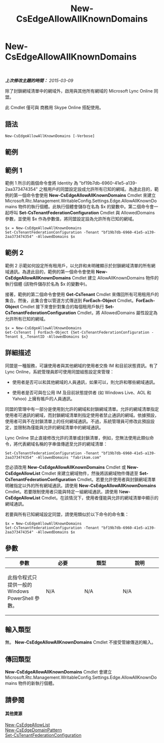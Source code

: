 ﻿---
title: New-CsEdgeAllowAllKnownDomains
TOCTitle: New-CsEdgeAllowAllKnownDomains
ms:assetid: f9416909-c328-41b3-9215-7ebd091b0ca0
ms:mtpsurl: https://technet.microsoft.com/zh-tw/library/JJ994088(v=OCS.15)
ms:contentKeyID: 52056269
ms.date: 08/24/2015
mtps_version: v=OCS.15
ms.translationtype: HT
---

# New-CsEdgeAllowAllKnownDomains

 

_**上次修改主題的時間：** 2015-03-09_

除了封鎖網域清單中的網域外，啟用與其他所有網域的 Microsoft Lync Online 同盟。

此 Cmdlet 僅可與 商務用 Skype Online 搭配使用。

## 語法

    New-CsEdgeAllowAllKnownDomains [-Verbose]

## 範例

## 範例 1

範例 1 所示的兩個命令會將 Identity 為 "bf19b7db-6960-41e5-a139-2aa373474354" 之租用戶的同盟設定設成允許所有已知的網域。為達此目的，範例的第一個命令會使用 **New-CsEdgeAllowAllKnownDomains** Cmdlet 來建立 Microsoft.Rtc.Management.WritableConfig.Settings.Edge.AllowAllKnownDomains 物件的執行個體。此執行個體會儲存在名為 $x 的變數中。第二個命令會一起呼叫 **Set-CsTenantFederationConfiguration** Cmdlet 與 AllowedDomains 參數，並使用 $x 作為參數值，將同盟設定設為允許所有已知的網域。

    $x = New-CsEdgeAllowAllKnownDomains
    Set-CsTenantFederationConfiguration -Tenant "bf19b7db-6960-41e5-a139-2aa373474354" -AllowedDomains $x

## 範例 2

範例 2 示範如何設定所有租用戶，以允許和未明確顯示於封鎖網域清單的所有網域通訊。為達此目的，範例的第一個命令會使用 **New-CsEdgeAllowAllKnownDomains** Cmdlet 建立 AllowAllKnownDomains 物件的執行個體 (該物件儲存於名為 $x 的變數中)。

接著，範例的第二個命令會使用 **Get-CsTenant** Cmdlet 來傳回所有可用租用戶的集合。然後，此集合會以管道方式傳送到 **ForEach-Object** Cmdlet。**ForEach-Object** Cmdlet 接下來會針對集合的每個租用戶執行 **Set-CsTenantFederationConfiguration** Cmdlet，將 AllowedDomains 屬性設定為允許所有已知的網域。

    $x = New-CsEdgeAllowAllKnownDomains
    Get-CsTenant | ForEach-Object {Set-CsTenantFederationConfiguration -Tenant $_.TenantID -AllowedDomains $x}

## 詳細描述

同盟是一種服務，可讓使用者與其他網域的使用者交換 IM 和目前狀態資訊。有了 Lync Online，系統管理員即可使用同盟組態設定來管理：

  - 使用者是否可以和其他網域的人員通訊，如果可以，則允許和哪些網域通訊。

  - 使用者是否可與在公用 IM 及目前狀態提供者 (如 Windows Live、AOL 和 Yahoo) 上擁有帳戶的人員通訊。

同盟的管理中有一部分是使用到允許的網域和封鎖網域清單。允許的網域清單指定使用者可通訊的網域，而封鎖網域清單則指定使用者禁止通訊的網域。依據預設，使用者可與不在封鎖清單上的任何網域通訊。不過，系統管理員可修改此預設設定，並限制為僅能與允許的網域清單中的網域通訊。

Lync Online 禁止直接修改允許的清單或封鎖清單，例如，您無法使用此類似命令，將代表網域名稱的字串值傳遞至允許的網域清單：

    Set-CsTenantFederationConfiguration -Tenant "bf19b7db-6960-41e5-a139-2aa373474354" -AllowedDomains "fabrikam.com"

您必須改用 **New-CsEdgeAllowAllKnownDomains** Cmdlet 或 **New-CsEdgeAllowList** Cmdlet 來建立網域物件，然後將該網域物件傳遞至 **Set-CsTenantFederationConfiguration** Cmdlet。若要允許使用者與封鎖網域清單明確指定以外的所有網域通訊，請使用 **New-CsEdgeAllowAllKnownDomains** Cmdlet。若要限制使用者只能與特定一組網域通訊，請使用 N**ew-CsEdgeAllowList** Cmdlet。在該情況下，使用者僅能與允許的網域清單中顯示的網域通訊。

若要與所有已知網域設定同盟，請使用類似於以下命令的命令集：

    $x = New-CsEdgeAllowAllKnownDomains
    Set-CsTenantFederationConfiguration -Tenant "bf19b7db-6960-41e5-a139-2aa373474354" -AllowedDomains $x

## 參數


<table>
<colgroup>
<col style="width: 25%" />
<col style="width: 25%" />
<col style="width: 25%" />
<col style="width: 25%" />
</colgroup>
<thead>
<tr class="header">
<th>參數</th>
<th>必要</th>
<th>類型</th>
<th>說明</th>
</tr>
</thead>
<tbody>
<tr class="odd">
<td><p>此指令程式只提供一般的 Windows PowerShell 參數。</p></td>
<td><p>N/A</p></td>
<td><p>N/A</p></td>
<td><p>N/A</p></td>
</tr>
</tbody>
</table>


## 輸入類型

無。 **New-CsEdgeAllowAllKnownDomains** Cmdlet 不接受管線傳送的輸入。

## 傳回類型

**New-CsEdgeAllowAllKnownDomains** Cmdlet 會建立 Microsoft.Rtc.Management.WritableConfig.Settings.Edge.AllowAllKnownDomains 物件的新執行個體。

## 請參閱

#### 其他資源

[New-CsEdgeAllowList](new-csedgeallowlist.md)  
[New-CsEdgeDomainPattern](new-csedgedomainpattern.md)  
[Set-CsTenantFederationConfiguration](set-cstenantfederationconfiguration.md)

